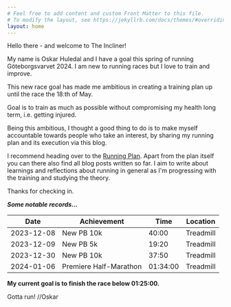 ```yaml
---
# Feel free to add content and custom Front Matter to this file.
# To modify the layout, see https://jekyllrb.com/docs/themes/#overriding-theme-defaults
layout: home
---
```


Hello there - and welcome to The Incliner!

My name is Oskar Huledal and I have a goal this spring of running Göteborgsvarvet 2024. I am new to running races but I love to train and improve.

This new race goal has made me ambitious in creating a training plan up until the race the 18:th of May.

Goal is to train as much as possible without compromising my health long term, i.e. getting injured.

Being this ambitious, I thought a good thing to do is to make myself accountable towards people who take an interest, by sharing my running plan and its execution via this blog.

I recommend heading over to the [Running Plan](/running-plan.markdown). Apart from the plan itself you can there also find all blog posts written so far. I aim to write about learnings and reflections about running in general as I'm progressing with the training and studying the theory.

Thanks for checking in.

***Some notable records...***

| Date       | Achievement                 | Time       | Location   |
|------------|-----------------------------|------------|------------|
| 2023-12-08 | New PB 10k                  | 40:00      | Treadmill  |
| 2023-12-09 | New PB 5k                   | 19:20      | Treadmill  |
| 2023-12-30 | New PB 10k                  | 37:50      | Treadmill  |
| 2024-01-06 | Premiere Half-Marathon      | 01:34:00   | Treadmill  |


**My current goal is to finish the race below 01:25:00.**

Gotta run! //Oskar